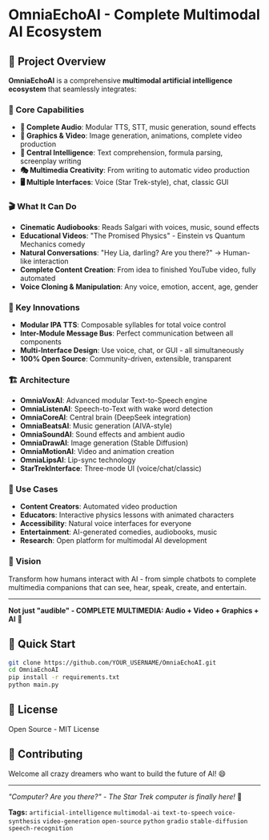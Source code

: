 # OmniaEchoAI - Complete Multimodal AI Ecosystem

## 🌟 Project Overview

**OmniaEchoAI** is a comprehensive **multimodal artificial intelligence ecosystem** that seamlessly integrates:

### 🎯 Core Capabilities
- **🎤 Complete Audio**: Modular TTS, STT, music generation, sound effects
- **🎨 Graphics & Video**: Image generation, animations, complete video production  
- **🧠 Central Intelligence**: Text comprehension, formula parsing, screenplay writing
- **🎭 Multimedia Creativity**: From writing to automatic video production
- **🖥️ Multiple Interfaces**: Voice (Star Trek-style), chat, classic GUI

### 🎬 What It Can Do
- **Cinematic Audiobooks**: Reads Salgari with voices, music, sound effects
- **Educational Videos**: "The Promised Physics" - Einstein vs Quantum Mechanics comedy
- **Natural Conversations**: "Hey Lia, darling? Are you there?" → Human-like interaction
- **Complete Content Creation**: From idea to finished YouTube video, fully automated
- **Voice Cloning & Manipulation**: Any voice, emotion, accent, age, gender

### 🚀 Key Innovations
- **Modular IPA TTS**: Composable syllables for total voice control
- **Inter-Module Message Bus**: Perfect communication between all components  
- **Multi-Interface Design**: Use voice, chat, or GUI - all simultaneously
- **100% Open Source**: Community-driven, extensible, transparent

### 🏗️ Architecture
- **OmniaVoxAI**: Advanced modular Text-to-Speech engine
- **OmniaListenAI**: Speech-to-Text with wake word detection
- **OmniaCoreAI**: Central brain (DeepSeek integration)
- **OmniaBeatsAI**: Music generation (AIVA-style)
- **OmniaSoundAI**: Sound effects and ambient audio
- **OmniaDrawAI**: Image generation (Stable Diffusion)
- **OmniaMotionAI**: Video and animation creation
- **OmniaLipsAI**: Lip-sync technology
- **StarTrekInterface**: Three-mode UI (voice/chat/classic)

### 🎯 Use Cases
- **Content Creators**: Automated video production
- **Educators**: Interactive physics lessons with animated characters
- **Accessibility**: Natural voice interfaces for everyone
- **Entertainment**: AI-generated comedies, audiobooks, music
- **Research**: Open platform for multimodal AI development

### 🌈 Vision
Transform how humans interact with AI - from simple chatbots to complete multimedia companions that can see, hear, speak, create, and entertain.

---

**Not just "audible" - COMPLETE MULTIMEDIA: Audio + Video + Graphics + AI** 🎊

## 🚀 Quick Start

```bash
git clone https://github.com/YOUR_USERNAME/OmniaEchoAI.git
cd OmniaEchoAI
pip install -r requirements.txt
python main.py
```

## 📄 License
Open Source - MIT License

## 🤝 Contributing
Welcome all crazy dreamers who want to build the future of AI! 😄

---
*"Computer? Are you there?" - The Star Trek computer is finally here!* 🖖

**Tags:**
`artificial-intelligence` `multimodal-ai` `text-to-speech` `voice-synthesis` `video-generation` `open-source` `python` `gradio` `stable-diffusion` `speech-recognition`
